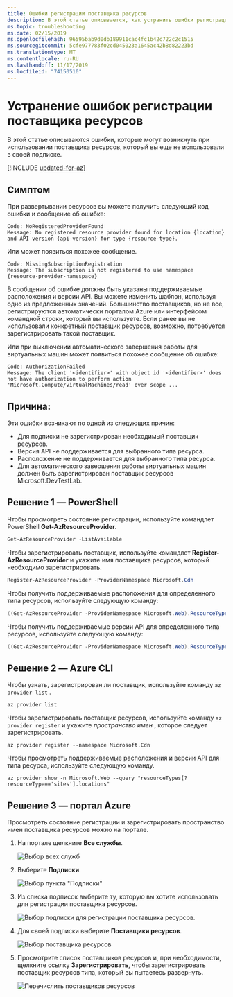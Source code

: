 ```yaml
---
title: Ошибки регистрации поставщика ресурсов
description: В этой статье описывается, как устранить ошибки регистрации поставщика ресурсов Azure при развертывании ресурсов с помощью Azure Resource Manager.
ms.topic: troubleshooting
ms.date: 02/15/2019
ms.openlocfilehash: 96595bab9d0db189911cac4fc1b42c722c2c1515
ms.sourcegitcommit: 5cfe977783f02cd045023a1645ac42b8d82223bd
ms.translationtype: MT
ms.contentlocale: ru-RU
ms.lasthandoff: 11/17/2019
ms.locfileid: "74150510"
---
```

# <a name="resolve-errors-for-resource-provider-registration"></a>Устранение ошибок регистрации поставщика ресурсов

В этой статье описываются ошибки, которые могут возникнуть при использовании поставщика ресурсов, который вы еще не использовали в своей подписке.

[!INCLUDE [updated-for-az](../../includes/updated-for-az.md)]

## <a name="symptom"></a>Симптом

При развертывании ресурсов вы можете получить следующий код ошибки и сообщение об ошибке:

```
Code: NoRegisteredProviderFound
Message: No registered resource provider found for location {location}
and API version {api-version} for type {resource-type}.
```

Или может появиться похожее сообщение.

```
Code: MissingSubscriptionRegistration
Message: The subscription is not registered to use namespace {resource-provider-namespace}
```

В сообщении об ошибке должны быть указаны поддерживаемые расположения и версии API. Вы можете изменить шаблон, используя одно из предложенных значений. Большинство поставщиков, но не все, регистрируются автоматически порталом Azure или интерфейсом командной строки, который вы используете. Если ранее вы не использовали конкретный поставщик ресурсов, возможно, потребуется зарегистрировать такой поставщик.

Или при выключении автоматического завершения работы для виртуальных машин может появиться похожее сообщение об ошибке:

```
Code: AuthorizationFailed
Message: The client '<identifier>' with object id '<identifier>' does not have authorization to perform action 'Microsoft.Compute/virtualMachines/read' over scope ...
```

## <a name="cause"></a>Причина:

Эти ошибки возникают по одной из следующих причин:

* Для подписки не зарегистрирован необходимый поставщик ресурсов.
* Версия API не поддерживается для выбранного типа ресурса.
* Расположение не поддерживается для выбранного типа ресурса.
* Для автоматического завершения работы виртуальных машин должен быть зарегистрирован поставщик ресурсов Microsoft.DevTestLab.

## <a name="solution-1---powershell"></a>Решение 1 — PowerShell

Чтобы просмотреть состояние регистрации, используйте командлет PowerShell **Get-AzResourceProvider**.

```powershell
Get-AzResourceProvider -ListAvailable
```

Чтобы зарегистрировать поставщик, используйте командлет **Register-AzResourceProvider** и укажите имя поставщика ресурсов, который необходимо зарегистрировать.

```powershell
Register-AzResourceProvider -ProviderNamespace Microsoft.Cdn
```

Чтобы получить поддерживаемые расположения для определенного типа ресурсов, используйте следующую команду:

```powershell
((Get-AzResourceProvider -ProviderNamespace Microsoft.Web).ResourceTypes | Where-Object ResourceTypeName -eq sites).Locations
```

Чтобы получить поддерживаемые версии API для определенного типа ресурсов, используйте следующую команду:

```powershell
((Get-AzResourceProvider -ProviderNamespace Microsoft.Web).ResourceTypes | Where-Object ResourceTypeName -eq sites).ApiVersions
```

## <a name="solution-2---azure-cli"></a>Решение 2 — Azure CLI

Чтобы узнать, зарегистрирован ли поставщик, используйте команду `az provider list` .

```azurecli-interactive
az provider list
```

Чтобы зарегистрировать поставщик ресурсов, используйте команду `az provider register` и укажите *пространство имен* , которое следует зарегистрировать.

```azurecli-interactive
az provider register --namespace Microsoft.Cdn
```

Чтобы просмотреть поддерживаемые расположения и версии API для типа ресурса, используйте следующую команду.

```azurecli-interactive
az provider show -n Microsoft.Web --query "resourceTypes[?resourceType=='sites'].locations"
```

## <a name="solution-3---azure-portal"></a>Решение 3 — портал Azure

Просмотреть состояние регистрации и зарегистрировать пространство имен поставщика ресурсов можно на портале.

1. На портале щелкните **Все службы**.

   ![Выбор всех служб](./media/resource-manager-register-provider-errors/select-all-services.png)

1. Выберите **Подписки**.

   ![Выбор пункта "Подписки"](./media/resource-manager-register-provider-errors/select-subscriptions.png)

1. Из списка подписок выберите ту, которую вы хотите использовать для регистрации поставщика ресурсов.

   ![Выбор подписки для регистрации поставщика ресурсов.](./media/resource-manager-register-provider-errors/select-subscription-to-register.png)

1. Для своей подписки выберите **Поставщики ресурсов**.

   ![Выбор поставщика ресурсов](./media/resource-manager-register-provider-errors/select-resource-provider.png)

1. Просмотрите список поставщиков ресурсов и, при необходимости, щелкните ссылку **Зарегистрировать**, чтобы зарегистрировать поставщик ресурсов типа, который вы пытаетесь развернуть.

   ![Перечислить поставщиков ресурсов](./media/resource-manager-register-provider-errors/list-resource-providers.png)
